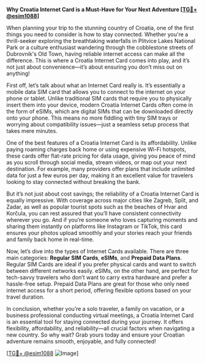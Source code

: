 **Why Croatia Internet Card is a Must-Have for Your Next Adventure [[TG💪+ @esim1088](https://t.me/s/esim1088)]**

When planning your trip to the stunning country of Croatia, one of the first things you need to consider is how to stay connected. Whether you're a thrill-seeker exploring the breathtaking waterfalls in Plitvice Lakes National Park or a culture enthusiast wandering through the cobblestone streets of Dubrovnik's Old Town, having reliable internet access can make all the difference. This is where a Croatia Internet Card comes into play, and it’s not just about convenience—it’s about ensuring you don’t miss out on anything!

First off, let’s talk about what an Internet Card really is. It’s essentially a mobile data SIM card that allows you to connect to the internet on your phone or tablet. Unlike traditional SIM cards that require you to physically insert them into your device, modern Croatia Internet Cards often come in the form of eSIMs, which are digital SIMs that can be downloaded directly onto your phone. This means no more fiddling with tiny SIM trays or worrying about compatibility issues—just a seamless setup process that takes mere minutes.

One of the best features of a Croatia Internet Card is its affordability. Unlike paying roaming charges back home or using expensive Wi-Fi hotspots, these cards offer flat-rate pricing for data usage, giving you peace of mind as you scroll through social media, stream videos, or map out your next destination. For example, many providers offer plans that include unlimited data for just a few euros per day, making it an excellent value for travelers looking to stay connected without breaking the bank.

But it’s not just about cost savings; the reliability of a Croatia Internet Card is equally impressive. With coverage across major cities like Zagreb, Split, and Zadar, as well as popular tourist spots such as the beaches of Hvar and Korčula, you can rest assured that you’ll have consistent connectivity wherever you go. And if you’re someone who loves capturing moments and sharing them instantly on platforms like Instagram or TikTok, this card ensures your photos upload smoothly and your stories reach your friends and family back home in real-time.

Now, let’s dive into the types of Internet Cards available. There are three main categories: **Regular SIM Cards**, **eSIMs**, and **Prepaid Data Plans**. Regular SIM Cards are ideal if you prefer physical cards and want to switch between different networks easily. eSIMs, on the other hand, are perfect for tech-savvy travelers who don’t want to carry extra hardware and prefer a hassle-free setup. Prepaid Data Plans are great for those who only need internet access for a short period, offering flexible options based on your travel duration.

In conclusion, whether you’re a solo traveler, a family on vacation, or a business professional conducting virtual meetings, a Croatia Internet Card is an essential tool for staying connected during your journey. It offers flexibility, affordability, and reliability—all crucial factors when navigating a new country. So why wait? Grab yours today and ensure your Croatian adventure remains smooth, enjoyable, and fully connected! 

[[TG💪+ @esim1088](https://t.me/s/esim1088) ![Image](https://i.postimg.cc/Y0z9fWf4/image.png)]